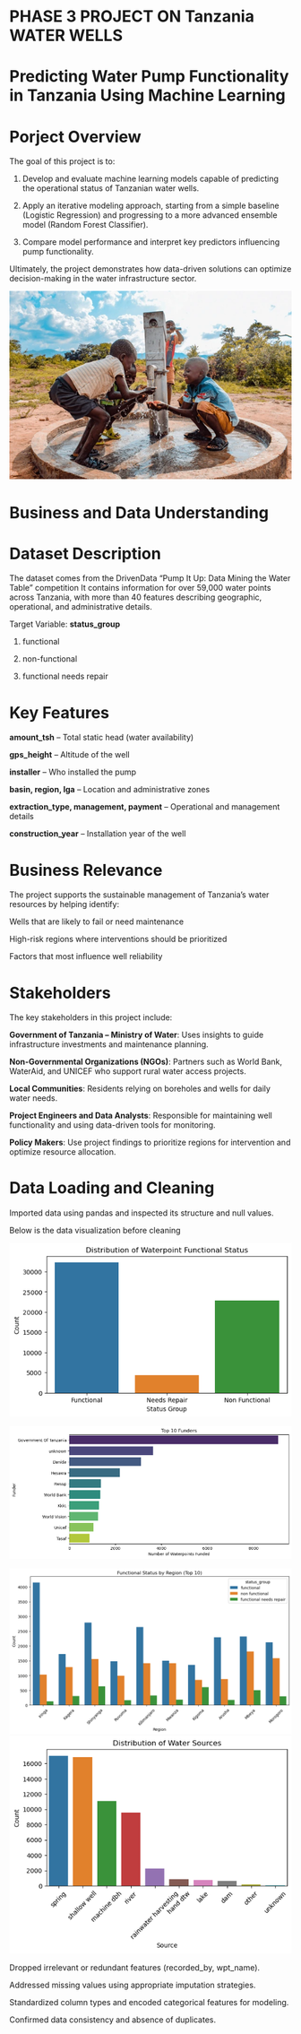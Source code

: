 # **PHASE 3 PROJECT ON Tanzania WATER WELLS**
# Predicting Water Pump Functionality in Tanzania Using Machine Learning
# Porject Overview

The goal of this project is to:

1. Develop and evaluate machine learning models capable of predicting the operational status of Tanzanian water wells.

2. Apply an iterative modeling approach, starting from a simple baseline (Logistic Regression) and progressing to a more advanced ensemble model (Random Forest Classifier).

3. Compare model performance and interpret key predictors influencing pump functionality.

Ultimately, the project demonstrates how data-driven solutions can optimize decision-making in the water infrastructure sector.


![Tanzania Water Wells Project](Tanzania_water_wells.jpg)






# Business and Data Understanding
# Dataset Description

The dataset comes from the DrivenData “Pump It Up: Data Mining the Water Table” competition
It contains information for over 59,000 water points across Tanzania, with more than 40 features describing geographic, operational, and administrative details.

Target Variable: **status_group**

1. functional

2. non-functional

3. functional needs repair

# Key Features

**amount_tsh** – Total static head (water availability)

**gps_height** – Altitude of the well

**installer** – Who installed the pump

**basin, region, lga** – Location and administrative zones

**extraction_type, management, payment** – Operational and management details

**construction_year** – Installation year of the well

# Business Relevance

The project supports the sustainable management of Tanzania’s water resources by helping identify:

Wells that are likely to fail or need maintenance

High-risk regions where interventions should be prioritized

Factors that most influence well reliability

# Stakeholders

The key stakeholders in this project include:

**Government of Tanzania – Ministry of Water**: Uses insights to guide infrastructure investments and maintenance planning.

**Non-Governmental Organizations (NGOs)**: Partners such as World Bank, WaterAid, and UNICEF who support rural water access projects.

**Local Communities**: Residents relying on boreholes and wells for daily water needs.

**Project Engineers and Data Analysts**: Responsible for maintaining well functionality and using data-driven tools for monitoring.

**Policy Makers**: Use project findings to prioritize regions for intervention and optimize resource allocation.

# Data Loading and Cleaning

Imported data using pandas and inspected its structure and null values.

Below is the data visualization before cleaning

![Target Variable Distribution](images/target_variable_distribution.png)

![Target Variable Distribution](images/Top_10_Founder.png)

![Target Variable Distribution](images/Functional_Status_by_Region.png)
![Target Variable Distribution](images/Distribuition_of_Water_Sources.png)

Dropped irrelevant or redundant features (recorded_by, wpt_name).

Addressed missing values using appropriate imputation strategies.

Standardized column types and encoded categorical features for modeling.

Confirmed data consistency and absence of duplicates.


 


